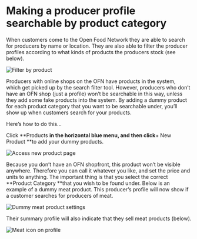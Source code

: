 # Making a producer profile searchable by product category

When customers come to the Open Food Network they are able to search for producers by name or location. They are also able to filter the producer profiles according to what kinds of products the producers stock \(see below\).

![](https://openfoodnetwork.org/wp-content/uploads/2015/08/Filter-by-product.png "Filter by product")

Producers with online shops on the OFN have products in the system, which get picked up by the search filter tool. However, producers who don’t have an OFN shop \(just a profile\) won’t be searchable in this way, unless they add some fake products into the system. By adding a dummy product for each product category that you want to be searchable under, you’ll show up when customers search for your products.

Here’s how to do this…

Click **Products **in the horizontal blue menu, and then click**+ New Product **to add your dummy products.

![](https://openfoodnetwork.org/wp-content/uploads/2015/08/Access-new-product.png "Access new product page")

Because you don’t have an OFN shopfront, this product won’t be visible anywhere. Therefore you can call it whatever you like, and set the price and units to anything. The important thing is that you select the correct **Product Category **that you wish to be found under. Below is an example of a dummy meat product. This producer’s profile will now show if a customer searches for producers of meat.

![](https://openfoodnetwork.org/wp-content/uploads/2015/08/Dummy-meat-product.png "Dummy meat product settings")

Their summary profile will also indicate that they sell meat products \(below\).

![](https://openfoodnetwork.org/wp-content/uploads/2015/08/Meat.png "Meat icon on profile")

